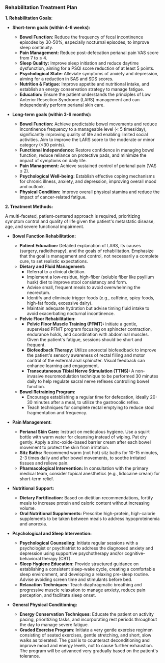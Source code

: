 ### Rehabilitation Treatment Plan

**1. Rehabilitation Goals:**

*   **Short-term goals (within 4-6 weeks):**
    *   **Bowel Function:** Reduce the frequency of fecal incontinence episodes by 30-50%, especially nocturnal episodes, to improve sleep continuity.
    *   **Pain Management:** Reduce post-defecation perianal pain VAS score from 7 to ≤ 4.
    *   **Sleep Quality:** Improve sleep initiation and reduce daytime dysfunction, aiming for a PSQI score reduction of at least 5 points.
    *   **Psychological State:** Alleviate symptoms of anxiety and depression, aiming for a reduction in SAS and SDS scores.
    *   **Nutrition & Fatigue:** Improve appetite and nutritional intake, and establish an energy conservation strategy to manage fatigue.
    *   **Education:** Ensure the patient understands the principles of Low Anterior Resection Syndrome (LARS) management and can independently perform perianal skin care.

*   **Long-term goals (within 3-6 months):**
    *   **Bowel Function:** Achieve predictable bowel movements and reduce incontinence frequency to a manageable level (< 5 times/day), significantly improving quality of life and enabling limited social activities. Aim to improve the LARS score to the moderate or minor category (<30 points).
    *   **Functional Independence:** Restore confidence in managing bowel function, reduce reliance on protective pads, and minimize the impact of symptoms on daily life.
    *   **Pain Management:** Achieve sustained control of perianal pain (VAS ≤ 2).
    *   **Psychological Well-being:** Establish effective coping mechanisms for chronic illness, anxiety, and depression, improving overall mood and outlook.
    *   **Physical Condition:** Improve overall physical stamina and reduce the impact of cancer-related fatigue.

**2. Treatment Methods:**

A multi-faceted, patient-centered approach is required, prioritizing symptom control and quality of life given the patient's metastatic disease, age, and severe functional impairment.

*   **Bowel Function Rehabilitation:**
    *   **Patient Education:** Detailed explanation of LARS, its causes (surgery, radiotherapy), and the goals of rehabilitation. Emphasize that the goal is management and control, not necessarily a complete cure, to set realistic expectations.
    *   **Dietary and Fluid Management:**
        *   Referral to a clinical dietitian.
        *   Implement a low-residue, high-fiber (soluble fiber like psyllium husk) diet to improve stool consistency and form.
        *   Advise small, frequent meals to avoid overwhelming the neorectum.
        *   Identify and eliminate trigger foods (e.g., caffeine, spicy foods, high-fat foods, excessive dairy).
        *   Maintain adequate hydration but advise timing fluid intake to avoid exacerbating nocturnal incontinence.
    *   **Pelvic Floor Rehabilitation:**
        *   **Pelvic Floor Muscle Training (PFMT):** Initiate a gentle, supervised PFMT program focusing on sphincter contraction, endurance holds, and coordination with abdominal muscles. Given the patient's fatigue, sessions should be short and frequent.
        *   **Biofeedback Therapy:** Utilize anorectal biofeedback to improve the patient's sensory awareness of rectal filling and motor control of the external anal sphincter. Visual feedback can enhance learning and engagement.
        *   **Transcutaneous Tibial Nerve Stimulation (TTNS):** A non-invasive neuromodulation technique to be performed 30 minutes daily to help regulate sacral nerve reflexes controlling bowel function.
    *   **Bowel Retraining Program:**
        *   Encourage establishing a regular time for defecation, ideally 20-30 minutes after a meal, to utilize the gastrocolic reflex.
        *   Teach techniques for complete rectal emptying to reduce stool fragmentation and frequency.

*   **Pain Management:**
    *   **Perianal Skin Care:** Instruct on meticulous hygiene. Use a squirt bottle with warm water for cleansing instead of wiping. Pat dry gently. Apply a zinc-oxide-based barrier cream after each bowel movement to protect the skin from irritation.
    *   **Sitz Baths:** Recommend warm (not hot) sitz baths for 10-15 minutes, 2-3 times daily and after bowel movements, to soothe irritated tissues and relieve pain.
    *   **Pharmacological Intervention:** In consultation with the primary medical team, consider topical anesthetics (e.g., lidocaine cream) for short-term relief.

*   **Nutritional Support:**
    *   **Dietary Fortification:** Based on dietitian recommendations, fortify meals to increase protein and caloric content without increasing volume.
    *   **Oral Nutritional Supplements:** Prescribe high-protein, high-calorie supplements to be taken between meals to address hypoproteinemia and anorexia.

*   **Psychological and Sleep Intervention:**
    *   **Psychological Counseling:** Initiate regular sessions with a psychologist or psychiatrist to address the diagnosed anxiety and depression using supportive psychotherapy and/or cognitive-behavioral therapy (CBT).
    *   **Sleep Hygiene Education:** Provide structured guidance on establishing a consistent sleep-wake cycle, creating a comfortable sleep environment, and developing a relaxing pre-sleep routine. Advise avoiding screen time and stimulants before bed.
    *   **Relaxation Techniques:** Teach diaphragmatic breathing and progressive muscle relaxation to manage anxiety, reduce pain perception, and facilitate sleep onset.

*   **General Physical Conditioning:**
    *   **Energy Conservation Techniques:** Educate the patient on activity pacing, prioritizing tasks, and incorporating rest periods throughout the day to manage severe fatigue.
    *   **Graded Exercise Program:** Initiate a very gentle exercise regimen consisting of seated exercises, gentle stretching, and short, slow walks as tolerated. The goal is to counteract deconditioning and improve mood and energy levels, not to cause further exhaustion. The program will be advanced very gradually based on the patient's tolerance.